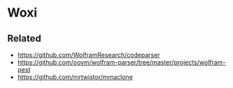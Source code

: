 # Woxi

## Related

- https://github.com/WolframResearch/codeparser
- https://github.com/oovm/wolfram-parser/tree/master/projects/wolfram-pest
- https://github.com/mrtwistor/mmaclone
